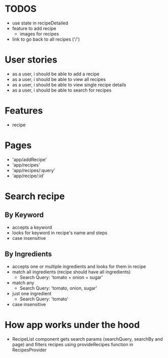 # TODOS

- use state in recipeDetailed
- feature to add recipe
  - images for recipes
- link to go back to all recipes ('/')

# User stories

- as a user, i should be able to add a recipe
- as a user, i should be able to view all recipes
- as a user, i should be able to view single recipe details
- as a user, i should be able to search for recipes

# Features

- recipe

# Pages

- 'app/addRecipe'
- 'app/recipes'
- 'app/recipes/:query'
- 'app/recipe/:id'

# Search recipe

## By Keyword

- accepts a keyword
- looks for keyword in recipe's name and steps
- case insensitive

## By Ingredients

- accepts one or multiple ingredients and looks for them in recipe
- match all ingredients (recipe should have all ingredients)
  - Search Query: 'tomato + onion + sugar'
- match any
  - Search Query: 'tomato, onion, sugar'
- just one ingredient
  - Search Query: 'tomato'
- case insensitive

# How app works under the hood

- RecipeList component gets search params (searchQuery, searchBy and page)
  and filters recipes using provideRecipes function in RecipesProvider
